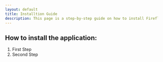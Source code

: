 ```yaml
---
layout: default
title: Installtion Guide
description: This page is a step-by-step guide on how to install FireflyX.
---
```


## How to install the application:
1. First Step
2. Second Step
